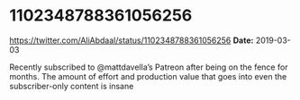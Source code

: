 # 1102348788361056256
https://twitter.com/AliAbdaal/status/1102348788361056256
**Date:** 2019-03-03

Recently subscribed to @mattdavella’s Patreon after being on the fence for months. The amount of effort and production value that goes into even the subscriber-only content is insane
